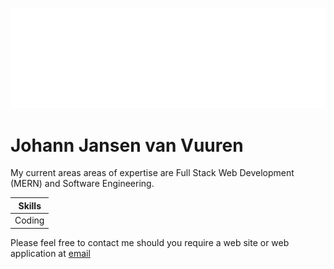![ background](codePoint%20Innovations%20Ltd-logo-white.png?raw=true)
# Johann Jansen van Vuuren

My current areas areas of expertise are Full Stack Web Development (MERN) and Software Engineering. 

|Skills                                   |
|-----------------------------------------|
|Coding              |Soft Skills         |


Please feel free to contact me should you require a web site or web application at [email](vanvuurenjohann124@gmail.com)

